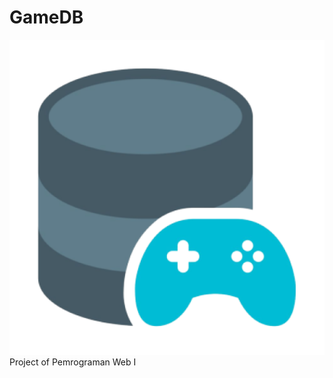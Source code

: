 # GameDB
![logo](https://github.com/bagusws17/GameDB/blob/main/img/game-data%201.png) Project of Pemrograman Web I


